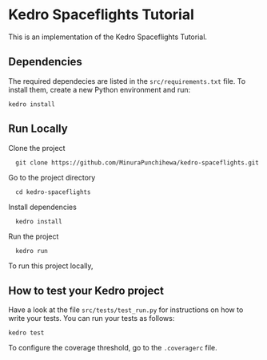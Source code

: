 # Kedro Spaceflights Tutorial

This is an implementation of the Kedro Spaceflights Tutorial.

## Dependencies

The required dependecies are listed in the `src/requirements.txt` file.
To install them, create a new Python environment and run:

```
kedro install
```

## Run Locally

Clone the project

```
  git clone https://github.com/MinuraPunchihewa/kedro-spaceflights.git
```

Go to the project directory

```
  cd kedro-spaceflights
```

Install dependencies

```
  kedro install
```

Run the project

```
  kedro run
```

To run this project locally,


## How to test your Kedro project

Have a look at the file `src/tests/test_run.py` for instructions on how to write your tests. You can run your tests as follows:

```
kedro test
```

To configure the coverage threshold, go to the `.coveragerc` file.
